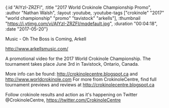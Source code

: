 {:id "AIYzI-ZRZFI",
 :title "2017 World Crokinole Championship Promo",
 :author "Nathan Walsh",
 :layout :youtube,
 :youtube-tags
 ["crokinole"
  "2017"
  "world championship"
  "promo"
  "tavistock"
  "arkells"],
 :thumbnail "https://i.ytimg.com/vi/AIYzI-ZRZFI/mqdefault.jpg",
 :duration "00:04:18",
 :date "2017-05-20"}

Music - Oh The Boss is Coming, Arkell

http://www.arkellsmusic.com/

A promotional video for the 2017 World Crokinole Championship. The tournament takes place June 3rd in Tavistock, Ontario, Canada.

More info can be found: http://crokinolecentre.blogspot.ca and http://www.worldcrokinole.com For more from CrokinoleCentre, find full tournament previews and reviews at http://crokinolecentre.blogspot.ca

Follow crokinole results and action as it's happening on Twitter @CrokinoleCentre, https://twitter.com/CrokinoleCentre
